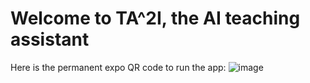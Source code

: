 # Welcome to TA^2I, the AI teaching assistant
Here is the permanent expo QR code to run the app: ![image](https://github.com/user-attachments/assets/0d9a8c55-b554-478f-a75e-5b5c1a57c1ec)
